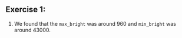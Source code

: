 ## Exercise 1:
1. We found that the `max_bright` was around 960 and `min_bright` was around 43000. 
